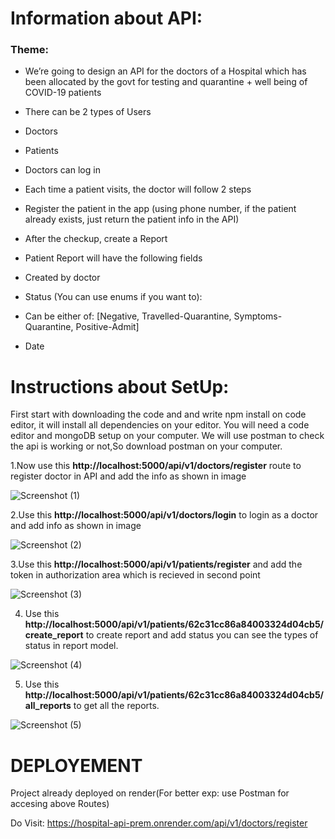 # Information about API:
### Theme:
- We’re going to design an API for the doctors of a Hospital which has been allocated by the
govt for testing and quarantine + well being of COVID-19 patients
- There can be 2 types of Users
- Doctors
- Patients
- Doctors can log in
- Each time a patient visits, the doctor will follow 2 steps
- Register the patient in the app (using phone number, if the patient already exists, just
return the patient info in the API)
- After the checkup, create a Report
- Patient Report will have the following fields
- Created by doctor
- Status (You can use enums if you want to):
- Can be either of: [Negative, Travelled-Quarantine, Symptoms-Quarantine,
Positive-Admit]

- Date

# Instructions about SetUp:

First start with downloading the code and and write npm install on code editor, it will install all dependencies on your editor.
You will need a code editor and mongoDB setup on your computer.
We will use postman to check the api is working or not,So download postman on your computer.

1.Now use this **http://localhost:5000/api/v1/doctors/register** route to register doctor in API and add the info as shown in image

![Screenshot (1)](https://user-images.githubusercontent.com/107624668/210522229-07245450-4634-46b0-ae60-a2c00a46860c.png)

2.Use this **http://localhost:5000/api/v1/doctors/login** to login as a doctor and add info as shown in image

![Screenshot (2)](https://user-images.githubusercontent.com/107624668/210522400-c2c6c906-16a5-4757-9e53-b77837f8c6f7.png)

3.Use this **http://localhost:5000/api/v1/patients/register** and add the token in authorization area which is recieved in second point

![Screenshot (3)](https://user-images.githubusercontent.com/107624668/210522471-173a8b1b-c039-4167-9224-fdef51485a5f.png)

4. Use this **http://localhost:5000/api/v1/patients/62c31cc86a84003324d04cb5/create_report** to create report and add status you can see the types of 
   status in report model.

![Screenshot (4)](https://user-images.githubusercontent.com/107624668/210522551-9703587d-d232-4788-99bd-4a023b1f7802.png)

5. Use this **http://localhost:5000/api/v1/patients/62c31cc86a84003324d04cb5/all_reports** to get all the reports.

![Screenshot (5)](https://user-images.githubusercontent.com/107624668/210522595-06a98f9f-3b14-4abc-bae5-2d8dc79d7600.png)

# DEPLOYEMENT
Project already deployed on render(For better exp: use Postman for accesing above Routes)

Do Visit: https://hospital-api-prem.onrender.com/api/v1/doctors/register
